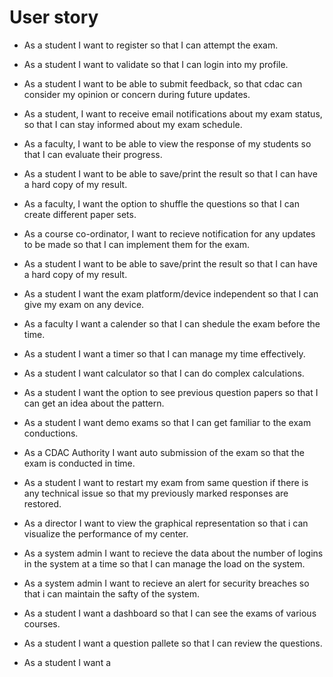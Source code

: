 # User story

- As a student I want to register so that I can attempt the exam.
- As a student I want to validate so that I can login into my profile.
- As a student I want to be able to submit feedback, so that cdac can consider my opinion or concern during future updates.
- As a student, I want to receive email notifications about my exam status, so that I can stay informed about my exam schedule.
- As a faculty, I want to be able to view the response of my students so that I can evaluate their progress.

- As a student I want to be able to save/print the result so that I can have a hard copy of my result.
- As a faculty, I want the option to shuffle the questions so that I can create different paper sets.
- As a course co-ordinator, I want to recieve notification for any updates to be made so that I can implement them for the exam.
- As a student I want to be able to save/print the result so that I can have a hard copy of my result.
- As a student I want the exam platform/device independent so that I can give my exam on any device.
- As a faculty I want a calender so that I can shedule the exam before the time.

- As a student I want a timer so that I can manage my time effectively.
- As a student I want calculator so that I can do complex calculations.
- As a student I want the option to see previous question papers so that I can get an idea about the pattern.
- As a student I want demo exams so that I can get familiar to the exam conductions.
- As a CDAC Authority I want auto submission of the exam so that the exam is conducted in time.
- As a student I want to restart my exam from same question if there is any technical issue so that my previously marked responses are restored.

- As a director I want to view the graphical representation so that i can visualize the performance of my center.
- As a system admin I want to recieve the data about the number of logins in the system at a time so that I can manage the load on the system.
- As a system admin I want to recieve an alert for security breaches so that i can maintain the safty of the system.
- As a student I want a dashboard so that I can see the exams of various courses.
- As a student I want a question pallete so that I can review the questions. 
- As a student I want a 